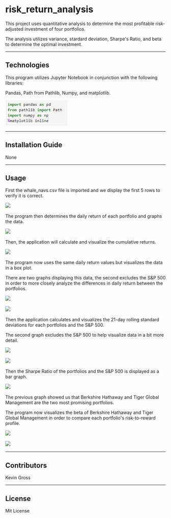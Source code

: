 # risk_return_analysis
This project uses quantitative analysis to determine the most profitable risk-adjusted investment of four portfolios. 

The analysis utilizes variance, stardard deviation, Sharpe's Ratio, and beta to determine the optimal investment.

---
## Technologies
This program utilizes Jupyter Notebook in conjunction with the following libraries:

Pandas, Path from Pathlib, Numpy, and matplotlib.

![](./Resources/screen_shots/import_pic.PNG)

---
## Installation Guide
None

---
## Usage
First the whale_navs.csv file is imported and we display the first 5 rows to verify it is correct.

![](./Resources/screen_shots/pic_1)

The program then determines the daily return of each portfolio and graphs the data.

![](./Resources/screen_shots/pic_2)

Then, the application will calculate and visualize the cumulative returns.

![](./Resources/screen_shots/pic_3)

The program now uses the same daily return values but visualizes the data in a box plot. 

There are two graphs displaying this data, the second excludes the S&P 500 in order to more closely analyze the differences in daily return between the portfolios.

![](./Resources/screen_shots/pic_4)

![](./Resources/screen_shots/pic_5)

Then the application calculates and visualizes the 21-day rolling standard deviations for each portfolios and the S&P 500.

The second graph excludes the S&P 500 to help visualize data in a bit more detail.

![](./Resources/screen_shots/pic_6)

![](./Resources/screen_shots/pic_7)

Then the Sharpe Ratio of the portfolios and the S&P 500 is displayed as a bar graph.

![](./Resources/screen_shots/pic_8)


The previous graph showed us that Berkshire Hathaway and Tiger Global Management are the two most promising portfolios.

The program now visualizes the beta of Berkshire Hathaway and Tiger Global Management in order to compare each portfolio's risk-to-reward profile.

![](./Resources/screen_shots/pic_9)

![](./Resources/screen_shots/pic_10)

---
## Contributors
Kevin Gross

---
## License
Mit License